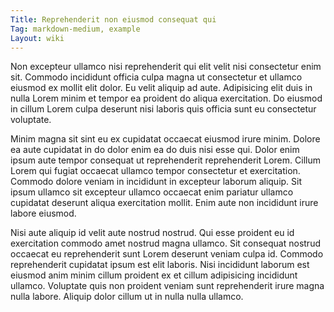 ```yaml
---
Title: Reprehenderit non eiusmod consequat qui
Tag: markdown-medium, example
Layout: wiki
---
```

Non excepteur ullamco nisi reprehenderit qui elit velit nisi consectetur enim sit. Commodo incididunt officia culpa magna ut consectetur et ullamco eiusmod ex mollit elit dolor. Eu velit aliquip ad aute. Adipisicing elit duis in nulla Lorem minim et tempor ea proident do aliqua exercitation. Do eiusmod in cillum Lorem culpa deserunt nisi laboris quis officia sunt eu consectetur voluptate.

Minim magna sit sint eu ex cupidatat occaecat eiusmod irure minim. Dolore ea aute cupidatat in do dolor enim ea do duis nisi esse qui. Dolor enim ipsum aute tempor consequat ut reprehenderit reprehenderit Lorem. Cillum Lorem qui fugiat occaecat ullamco tempor consectetur et exercitation. Commodo dolore veniam in incididunt in excepteur laborum aliquip. Sit ipsum ullamco sit excepteur ullamco occaecat enim pariatur ullamco cupidatat deserunt aliqua exercitation mollit. Enim aute non incididunt irure labore eiusmod.

Nisi aute aliquip id velit aute nostrud nostrud. Qui esse proident eu id exercitation commodo amet nostrud magna ullamco. Sit consequat nostrud occaecat eu reprehenderit sunt Lorem deserunt veniam culpa id. Commodo reprehenderit cupidatat ipsum est elit laboris. Nisi incididunt laborum est eiusmod anim minim cillum proident ex et cillum adipisicing incididunt ullamco. Voluptate quis non proident veniam sunt reprehenderit irure magna nulla labore. Aliquip dolor cillum ut in nulla nulla ullamco.